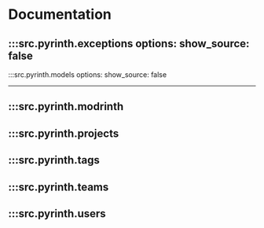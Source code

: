# Documentation

:::src.pyrinth.exceptions
    options:
        show_source: false
---

:::src.pyrinth.models
    options:
        show_source: false

---

:::src.pyrinth.modrinth
---

:::src.pyrinth.projects
---

:::src.pyrinth.tags
---

:::src.pyrinth.teams
---

:::src.pyrinth.users
---
